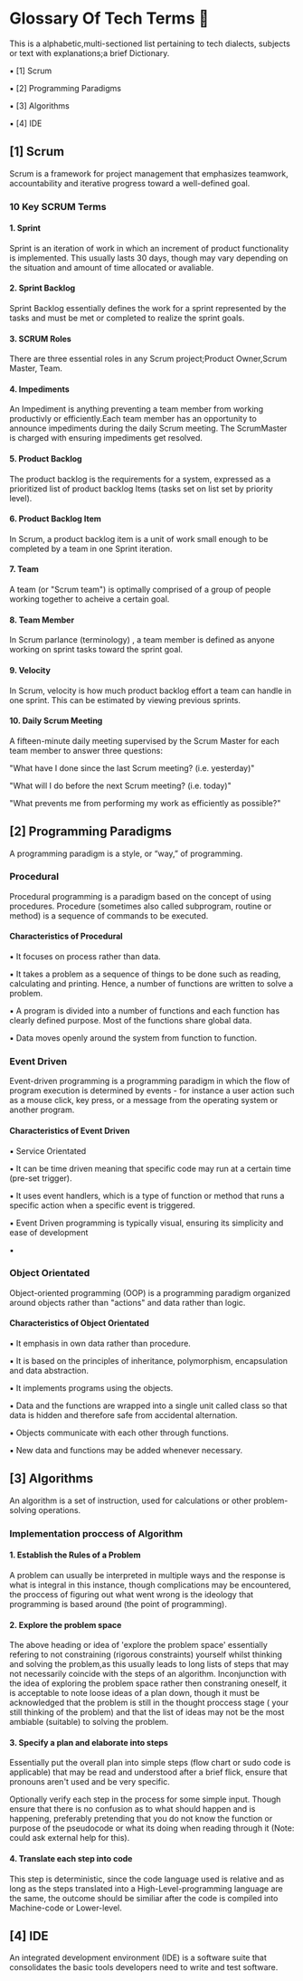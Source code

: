 # Glossary Of Tech Terms 📖

This is a alphabetic,multi-sectioned list pertaining to tech dialects, subjects or text with explanations;a brief Dictionary.


▪ [1] Scrum        

▪ [2] Programming Paradigms    

▪ [3] Algorithms

▪ [4] IDE


## [1] Scrum 

Scrum is a framework for project management that emphasizes teamwork, accountability and iterative progress toward a well-defined goal. 

### 10 Key SCRUM Terms

#### 1. Sprint

Sprint is an iteration of work in which an increment of product functionality is implemented. This usually lasts 30 days, though may vary depending on the situation and amount of time allocated or avaliable.

#### 2. Sprint Backlog

Sprint Backlog essentially defines the work for a sprint represented by the tasks and must be met or completed to realize the sprint goals. 

#### 3. SCRUM Roles

There are three essential roles in any Scrum project;Product Owner,Scrum Master, Team.

####  4. Impediments

An Impediment is anything preventing a team member from working productivly or efficiently.Each team member has an opportunity to announce impediments during the daily Scrum meeting. The ScrumMaster is charged with ensuring impediments get resolved. 

#### 5. Product Backlog

The product backlog is the requirements for a system, expressed as a prioritized list of product backlog Items (tasks set on list set by priority level). 

#### 6. Product Backlog Item

In Scrum, a product backlog item is a unit of work small enough to be completed by a team in one Sprint iteration.

#### 7. Team

A team (or "Scrum team") is optimally comprised of a group of people working together to acheive a certain goal.

#### 8. Team Member

In Scrum parlance (terminology) , a team member is defined as anyone working on sprint tasks toward the sprint goal.

#### 9. Velocity

In Scrum, velocity is how much product backlog effort a team can handle in one sprint. This can be estimated by viewing previous sprints.

#### 10. Daily Scrum Meeting

A fifteen-minute daily meeting supervised by the Scrum Master for each team member to answer three questions:

"What have I done since the last Scrum meeting? (i.e. yesterday)"

"What will I do before the next Scrum meeting? (i.e. today)"

"What prevents me from performing my work as efficiently as possible?"

## [2] Programming Paradigms    

A programming paradigm is a style, or “way,” of programming.

### Procedural

Procedural programming is a paradigm based on the concept of using procedures. Procedure (sometimes also called subprogram, routine or method) is a sequence of commands to be executed.

#### Characteristics of Procedural 

▪ It focuses on process rather than data.

▪ It takes a problem as a sequence of things to be done such as reading, calculating and printing. Hence, a number of functions are written to solve a problem.

▪ A program is divided into a number of functions and each function has clearly defined purpose.
Most of the functions share global data.

▪ Data moves openly around the system from function to function.

### Event Driven

Event-driven programming is a programming paradigm in which the flow of program execution is determined by events - for instance a user action such as a mouse click, key press, or a message from the operating system or another program.

#### Characteristics of Event Driven

▪ Service Orientated 

▪ It can be time driven meaning that specific code may run at a certain time (pre-set trigger).

▪ It uses event handlers, which is a type of function or method that runs a specific action when a specific event is triggered. 

▪ Event Driven programming is typically visual, ensuring its simplicity and ease of development 

▪

### Object Orientated

Object-oriented programming (OOP) is a programming paradigm organized around objects rather than "actions" and data rather than logic.

#### Characteristics of Object Orientated

▪ It emphasis in own data rather than procedure.

▪ It is based on the principles of inheritance, polymorphism, encapsulation and data abstraction.

▪ It implements programs using the objects.

▪ Data and the functions are wrapped into a single unit called class so that data is hidden and therefore safe from accidental alternation.

▪ Objects communicate with each other through functions.

▪ New data and functions may be added whenever necessary.
 

## [3] Algorithms

An algorithm is a set of instruction, used for calculations or other problem-solving operations.

### Implementation proccess of Algorithm

#### 1. Establish the Rules of a Problem

A problem can usually be interpreted in multiple ways and the response is what is integral in this instance, though complications may be encountered, the proccess of figuring out what went wrong is the ideology that programming is based around (the point of programming).

#### 2. Explore the problem space

The above heading or idea of 'explore the problem space' essentially refering to not constraining (rigorous constraints)  yourself whilst thinking and solving the problem,as this usually leads to long lists of steps that may not necessarily coincide with the steps of an algorithm. Inconjunction with the idea of exploring the problem space rather then constraning oneself, it is acceptable to note loose ideas of a plan down, though it must be acknowledged that the problem is still in the thought proccess stage ( your still thinking of the problem) and that the list of ideas may not be the most ambiable (suitable) to solving the problem.  

#### 3. Specify a plan and elaborate into steps

Essentially put the overall plan into simple steps (flow chart or sudo code is applicable) that may be read and understood after a brief flick, ensure that  pronouns aren't used and be very specific. 

Optionally verify each step in the process for some simple input. Though ensure that there is no confusion as to what should happen and is happening, preferably pretending that you do not know the function or purpose of the pseudocode or what its doing when reading through it (Note: could ask external help for this). 

#### 4. Translate each step into code 

This step is deterministic, since the code language used is relative and as long as the steps translated into a High-Level-programming language are the same, the outcome should be similiar after the code is compiled into Machine-code or Lower-level.

## [4] IDE

An integrated development environment (IDE) is a software suite that consolidates the basic tools developers need to write and test software. 



